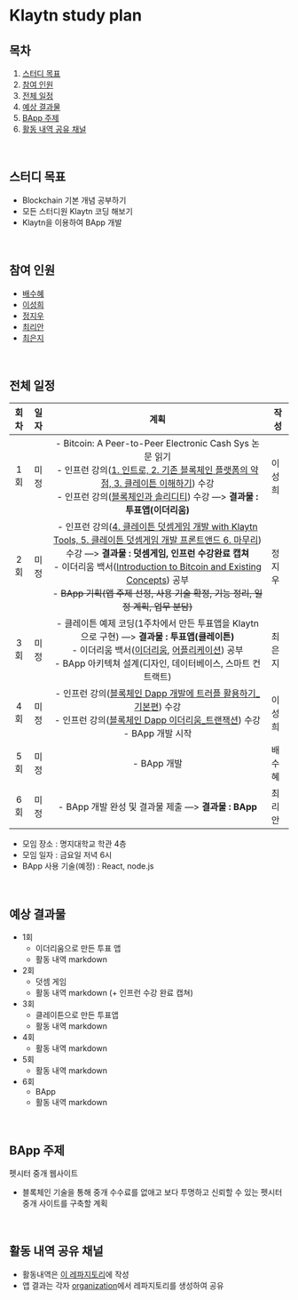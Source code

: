 # Klaytn study plan

## 목차

1. [스터디 목표](#스터디-목표)
2. [참여 인원](#참여-인원)
3. [전체 일정](#전체-일정)
4. [예상 결과물](#예상-결과물)
5. [BApp 주제](#bapp-주제)
6. [활동 내역 공유 채널](#활동-내역-공유-채널)

<br/>

## 스터디 목표

- Blockchain 기본 개념 공부하기
- 모든 스터디원 Klaytn 코딩 해보기
- Klaytn을 이용하여 BApp 개발

<br/>

## 참여 인원

- [배수혜](https://github.com/Uranel)
- [이성희](https://github.com/Sunghee2)
- [정지우](https://github.com/jioo123)
- [최리안](https://github.com/leeeeean)
- [최은지](https://github.com/ChoiEunji0114)

<br/>

## 전체 일정

| 회차 | 일자 |                             계획                             | 작성   |
| :--: | :--: | :----------------------------------------------------------: | ------ |
| 1회  | 미정 | - Bitcoin: A Peer-to-Peer Electronic Cash Sys 논문 읽기<br/>- 인프런 강의([1. 인트로, 2. 기존 블록체인 플랫폼의 약점, 3. 클레이튼 이해하기](https://www.inflearn.com/course/클레이튼)) 수강<br/>- 인프런 강의([블록체인과 솔리디티](https://www.inflearn.com/course/블록체인-blockchain)) 수강 —> **결과물 : 투표앱(이더리움)** | 이성희 |
| 2회  | 미정 | - 인프런 강의([4. 클레이튼 덧셈게임 개발 with Klaytn Tools, 5. 클레이튼 덧셈게임 개발 프론트앤드 6. 마무리](https://www.inflearn.com/course/클레이튼)) 수강 —> **결과물 : 덧셈게임, 인프런 수강완료 캡쳐** <br/> - 이더리움 백서([Introduction to Bitcoin and Existing Concepts](https://github.com/ethereum/wiki/wiki/%5BKorean%5D-White-Paper#비트코인과-기존-개념들에-대한-소개introduction-to-bitcoin-and-existing-concepts)) 공부<br/> - ~~BApp 기획(앱 주제 선정, 사용 기술 확정, 기능 정리, 일정 계획, 업무 분담)~~ | 정지우 |
| 3회  | 미정 | - 클레이튼 예제 코딩(1주차에서 만든 투표앱을 Klaytn으로 구현) —> **결과물 : 투표앱(클레이튼)**<br/>- 이더리움 백서([이더리움](https://github.com/ethereum/wiki/wiki/%5BKorean%5D-White-Paper#이더리움), [어플리케이션](https://github.com/ethereum/wiki/wiki/%5BKorean%5D-White-Paper#어플리케이션applications)) 공부 <br/> - BApp 아키텍쳐 설계(디자인, 데이터베이스, 스마트 컨트랙트) | 최은지 |
| 4회  | 미정 | - 인프런 강의([블록체인 Dapp 개발에 트러플 활용하기_기본편](https://www.inflearn.com/course/Dapp-Truffle-blockchain-basic)) 수강 <br/> - 인프런 강의([블록체인 Dapp 이더리움_트랜잭션](https://www.inflearn.com/course/블록체인-Dapp-이더리움-트랜잭션#description)) 수강 <br/>- BApp 개발 시작 | 이성희 |
| 5회  | 미정 |                         - BApp 개발                          | 배수혜 |
| 6회  | 미정 |     - BApp 개발 완성 및 결과물 제출 —> **결과물 : BApp**     | 최리안 |

* 모임 장소 : 명지대학교 학관 4층
* 모임 일자 : 금요일 저녁 6시
* BApp 사용 기술(예정) : React, node.js

<br/>

## 예상 결과물

- 1회 
  - 이더리움으로 만든 투표 앱
  - 활동 내역 markdown 
- 2회
  - 덧셈 게임
  - 활동 내역 markdown (+ 인프런 수강 완료 캡쳐)
- 3회
  - 클레이튼으로 만든 투표앱
  - 활동 내역 markdown
- 4회
  - 활동 내역 markdown
- 5회
  - 활동 내역 markdown
- 6회
  - BApp 
  - 활동 내역 markdown

<br/>

## BApp 주제

펫시터 중개 웹사이트 

- 블록체인 기술을 통해 중개 수수료를 없애고 보다 투명하고 신뢰할 수 있는 펫시터 중개 사이트를 구축할 계획

<br/>

## 활동 내역 공유 채널

- 활동내역은 [이 레파지토리](https://github.com/klaytn-study/Klaytn-study-plan)에 작성
- 앱 결과는 각자 [organization](https://github.com/klaytn-study)에서  레파지토리를 생성하여 공유